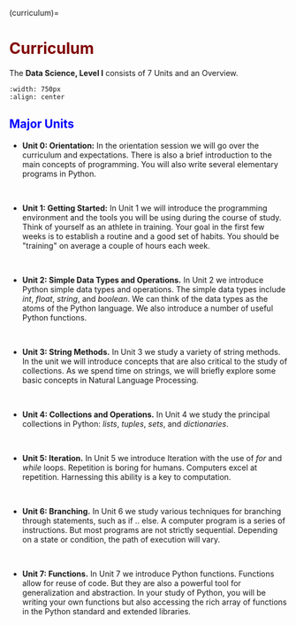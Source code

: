 (curriculum)=
# <font color="maroon">Curriculum</font>


The **Data Science, Level I** consists of 7 Units and an Overview.

```{image} /images/dscienceunits.png
:width: 750px
:align: center
```



## <font color="blue">Major Units</font>


- **Unit 0: Orientation:** In the orientation session we will go over the curriculum and expectations. There is also a brief introduction to the main concepts of programming. You will also write several elementary programs in Python.


<p>&nbsp;</p>


- **Unit 1: Getting Started:** In Unit 1 we will introduce the programming environment and the tools you will be using during the course of study. Think of yourself as an athlete in training. Your goal in the first few weeks is to establish a routine and a good set of habits. You should be "training" on average a couple of hours each week.


<p>&nbsp;</p>


- **Unit 2: Simple Data Types and Operations.** In Unit 2 we introduce Python simple data types and operations. The simple data types include *int*, *float*, *string*, and *boolean*. We can think of the data types as the atoms of the Python language. We also introduce a number of useful Python functions. 



<p>&nbsp;</p>



- **Unit 3: String Methods.** In Unit 3 we study a variety of string methods. In the unit we will introduce concepts that are also critical to the study of collections. As we spend time on strings, we will briefly explore some basic concepts in Natural Language Processing. 


<p>&nbsp;</p>


- **Unit 4: Collections and Operations.** In Unit 4 we study the principal collections in Python: *lists*, *tuples*, *sets*, and *dictionaries*. 


<p>&nbsp;</p>


- **Unit 5: Iteration.** In Unit 5 we introduce Iteration with the use of *for* and *while* loops. Repetition is boring for humans. Computers excel at repetition. Harnessing this ability is a key to computation. 


<p>&nbsp;</p>


- **Unit 6: Branching.** In Unit 6 we study various techniques for branching through statements, such as if .. else. A computer program is a series of instructions. But most programs are not strictly sequential. Depending on a state or condition, the path of execution will vary.


<p>&nbsp;</p>


- **Unit 7: Functions.** In Unit 7 we introduce Python functions. Functions allow for reuse of code. But they are also a powerful tool for generalization and abstraction. In your study of Python, you will be writing your own functions but also accessing the rich array of functions in the Python standard and extended libraries.

